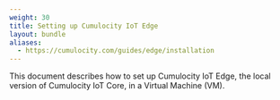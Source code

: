 ```yaml
---
weight: 30
title: Setting up Cumulocity IoT Edge
layout: bundle
aliases:
  - https://cumulocity.com/guides/edge/installation
---
```


This document describes how to set up Cumulocity IoT Edge, the local version of Cumulocity IoT Core, in a Virtual Machine (VM).
